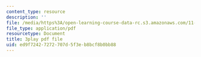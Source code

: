 ```yaml
---
content_type: resource
description: ''
file: /media/https%3A/open-learning-course-data-rc.s3.amazonaws.com/11-016j-the-once-and-future-city-spring-2015/ed9f72427272707d5f3eb8bcf8b0bb88_XOfD39Pr4ZU.pdf
file_type: application/pdf
resourcetype: Document
title: 3play pdf file
uid: ed9f7242-7272-707d-5f3e-b8bcf8b0bb88
---
```

